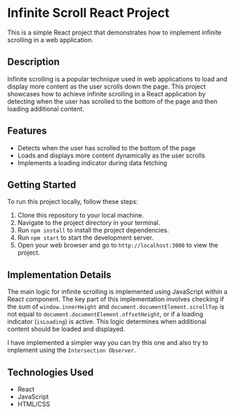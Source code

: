 # Infinite Scroll React Project

This is a simple React project that demonstrates how to implement infinite scrolling in a web application.

## Description

Infinite scrolling is a popular technique used in web applications to load and display more content as the user scrolls down the page. This project showcases how to achieve infinite scrolling in a React application by detecting when the user has scrolled to the bottom of the page and then loading additional content.

## Features

- Detects when the user has scrolled to the bottom of the page
- Loads and displays more content dynamically as the user scrolls
- Implements a loading indicator during data fetching

## Getting Started

To run this project locally, follow these steps:

1. Clone this repository to your local machine.
2. Navigate to the project directory in your terminal.
3. Run `npm install` to install the project dependencies.
4. Run `npm start` to start the development server.
5. Open your web browser and go to `http://localhost:3000` to view the project.

## Implementation Details

The main logic for infinite scrolling is implemented using JavaScript within a React component. The key part of this implementation involves checking if the sum of `window.innerHeight` and `document.documentElement.scrollTop` is not equal to `document.documentElement.offsetHeight`, or if a loading indicator (`isLoading`) is active. This logic determines when additional content should be loaded and displayed.

I have implemented a simpler way you can try this one and also try to implement using the `Intersection Observer`.

## Technologies Used

- React
- JavaScript
- HTML/CSS
